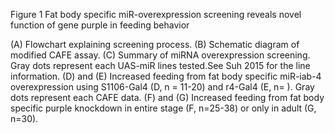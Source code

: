 Figure 1 Fat body specific miR-overexpression screening reveals novel function of gene purple in feeding behavior 

(A) Flowchart explaining screening process. (B) Schematic diagram of modified CAFE assay. (C) Summary of miRNA overexpression screening. Gray dots represent each UAS-miR lines tested.See Suh 2015 for the line information. (D) and (E) Increased feeding from fat body specific miR-iab-4 overexpression using S1106-Gal4 (D, n = 11-20) and r4-Gal4 (E, n= ). Gray dots represent each CAFE data. (F) and (G) Increased feeding from fat body specific purple knockdown in entire stage (F, n=25-38) or only in adult (G, n=30).
